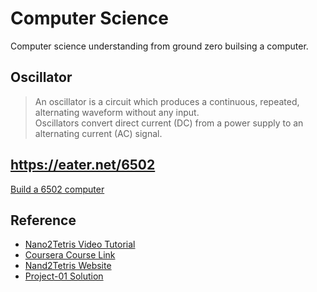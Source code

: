 # Computer Science
Computer science understanding from ground zero builsing a computer.

## Oscillator
> An oscillator is a circuit which produces a continuous, repeated, alternating waveform without any input. \
> Oscillators convert direct current (DC) from a power supply to an alternating current (AC) signal.

## https://eater.net/6502
[Build a 6502 computer](https://www.youtube.com/watch?v=LnzuMJLZRdU)

## Reference
* [Nano2Tetris Video Tutorial](https://www.youtube.com/channel/UC1BDNANKn483ez62k6Ph2JA/playlists)
* [Coursera Course Link](https://www.coursera.org/learn/build-a-computer)
* [Nand2Tetris Website](https://www.nand2tetris.org)
* [Project-01 Solution](https://gist.github.com/mateors/1c58d13f4df9c30ff911886f4c8cc7f9)
